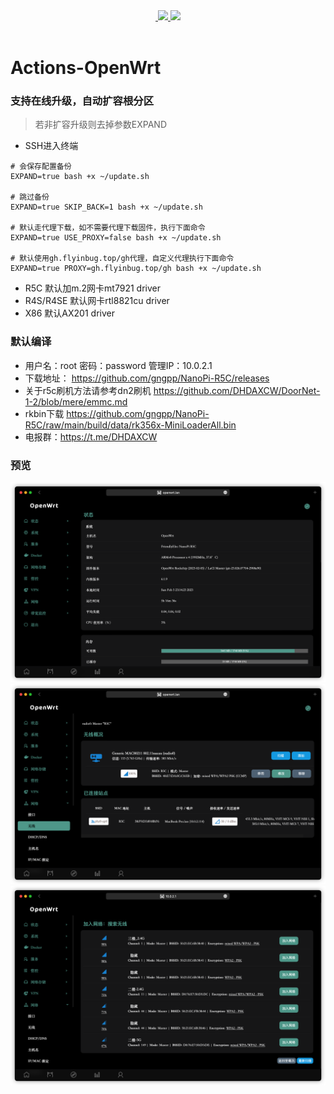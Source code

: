 <div align="center">
<a href="/LICENSE">
    <img src="https://img.shields.io/github/license/gngpp/NanoPi-R5C?style=flat&a=1" alt="">
  </a>
  </a><a href="https://github.com/gngpp/NanoPi-R5C/releases">
    <img src="https://img.shields.io/github/release/gngpp/NanoPi-R5C.svg?style=flat">
  </a><a href="hhttps://github.com/gngpp/NanoPi-R5C/releases">
    <img src="https://img.shields.io/github/downloads/gngpp/NanoPi-R5C/total?style=flat">
  </a>
</div>
<br>

# Actions-OpenWrt

### 支持在线升级，自动扩容根分区
> 若非扩容升级则去掉参数EXPAND
- SSH进入终端
```
# 会保存配置备份
EXPAND=true bash +x ~/update.sh

# 跳过备份
EXPAND=true SKIP_BACK=1 bash +x ~/update.sh

# 默认走代理下载，如不需要代理下载固件，执行下面命令
EXPAND=true USE_PROXY=false bash +x ~/update.sh

# 默认使用gh.flyinbug.top/gh代理，自定义代理执行下面命令
EXPAND=true PROXY=gh.flyinbug.top/gh bash +x ~/update.sh
```
- R5C 默认加m.2网卡mt7921 driver
- R4S/R4SE 默认网卡rtl8821cu driver
- X86 默认AX201 driver

### 默认编译

- 用户名：root 密码：password  管理IP：10.0.2.1
- 下载地址： https://github.com/gngpp/NanoPi-R5C/releases
- 关于r5c刷机方法请参考dn2刷机 https://github.com/DHDAXCW/DoorNet-1-2/blob/mere/emmc.md
- rkbin下载 https://github.com/gngpp/NanoPi-R5C/raw/main/build/data/rk356x-MiniLoaderAll.bin
- 电报群：https://t.me/DHDAXCW

### 预览
<img src="./build/data/home.png"/>
<img src="./build/data/wifi.png"/>
<img src="./build/data/wireless_list.png"/>
